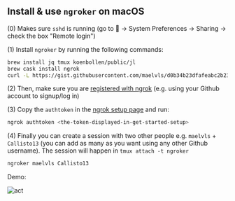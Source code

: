 ## Install & use `ngroker` on macOS

(0) Makes sure `sshd` is running (go to  → System Preferences → Sharing → check the box "Remote login")

(1) Install `ngroker` by running the following commands:

```sh
brew install jq tmux koenbollen/public/jl
brew cask install ngrok
curl -L https://gist.githubusercontent.com/maelvls/d0b34b23dfafeabc2b23b710e413f5ea/raw/5e7804cda14c89b12110e2303d6a200ba7eaea73/ngroker > /tmp/ngroker && install /tmp/ngroker /usr/local/bin
```

(2) Then, make sure you are [registered with ngrok](https://dashboard.ngrok.com/get-started/setup) (e.g. using your Github account to signup/log in)

(3) Copy the `authtoken` in the [ngrok setup page](https://dashboard.ngrok.com/get-started/setup) and run:

```sh
ngrok authtoken <the-token-displayed-in-get-started-setup>
```

(4) Finally you can create a session with two other people e.g. `maelvls` +
`Callisto13` (you can add as many as you want using any other Github
username). The session will happen in `tmux attach -t ngroker`

```sh
ngroker maelvls Callisto13
```

Demo:

![act](https://user-images.githubusercontent.com/2195781/85836295-b05bb900-b796-11ea-9565-9099a3d4b018.gif)